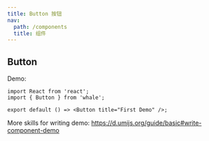 ```yaml
---
title: Button 按钮
nav:
  path: /components
  title: 组件
---
```


## Button

Demo:

```tsx
import React from 'react';
import { Button } from 'whale';

export default () => <Button title="First Demo" />;
```

More skills for writing demo: https://d.umijs.org/guide/basic#write-component-demo
